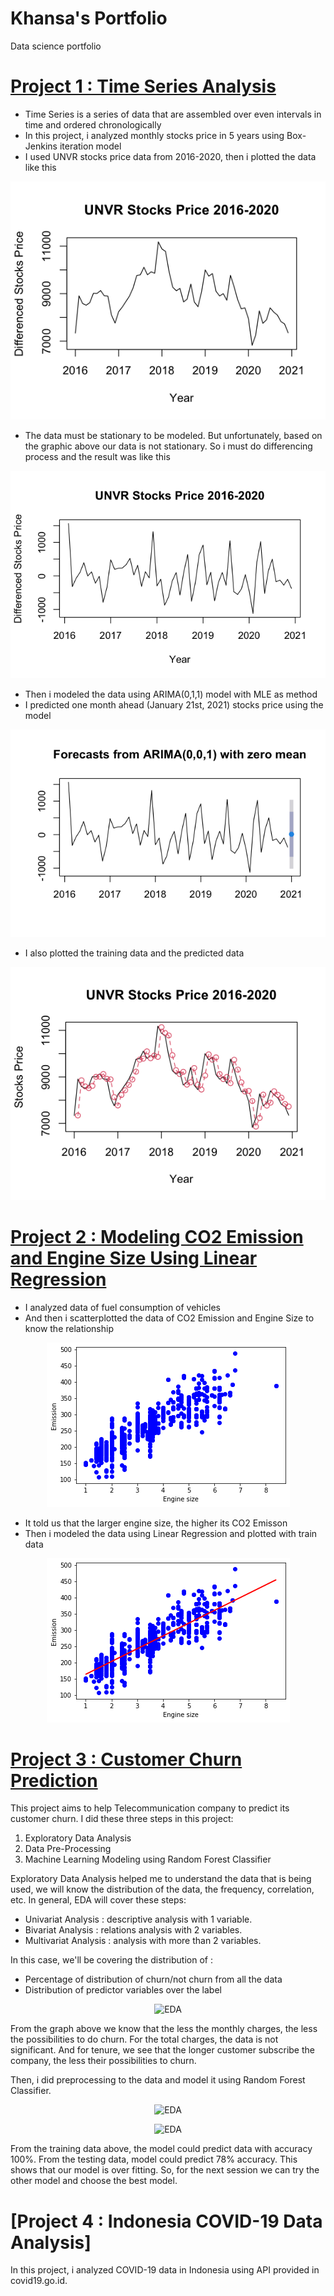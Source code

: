 # Khansa's Portfolio
Data science portfolio

# [Project 1 : Time Series Analysis](https://github.com/khns26/mini_project/blob/90b98cbf188f9724876d4e5c2ede3dac06de1cfd/Time%20Series%20Forecasting.R)
- Time Series is a series of data that are assembled over even intervals in time and ordered chronologically
- In this project, i analyzed monthly stocks price in 5 years using Box-Jenkins iteration model
- I used UNVR stocks price data from 2016-2020, then i plotted the data like this
<p align="center">
<img src="https://github.com/khns26/mini_project/blob/main/plot%20df_ts.jpg?raw=true"/>
  </p>
  
- The data must be stationary to be modeled. But unfortunately, based on the graphic above our data is not stationary. So i must do differencing process and the result was like this
<p align="center">
<img src="https://github.com/khns26/mini_project/blob/main/plot%20df%20diff.jpg?raw=true"/>
  </p>

- Then i modeled the data using ARIMA(0,1,1) model with MLE as method
- I predicted one month ahead (January 21st, 2021) stocks price using the model
<p align="center">
<img src="https://github.com/khns26/mini_project/blob/main/plot%20ramal%20jan%2021.jpg?raw=true"/>
  </p>
  
- I also plotted the training data and the predicted data
<p align="center">
<img src="https://github.com/khns26/mini_project/blob/main/asli%20vs%20taksiran.jpg?raw=true"/>
  </p>

# [Project 2 : Modeling CO2 Emission and Engine Size Using Linear Regression](https://github.com/khns26/mini_project/blob/90b98cbf188f9724876d4e5c2ede3dac06de1cfd/Modeling_CO2_Emission_and_Engine_Size.ipynb)
- I analyzed data of fuel consumption of vehicles
- And then i scatterplotted the data of CO2 Emission and Engine Size to know the relationship
<p align="center">
<img src="https://github.com/khns26/mini_project/blob/main/scatterplot%20co2%20and%20engine%20size.png?raw=true" alt="Scatterplot of CO2 Emission and Engine Size"/>
  </p>
  
- It told us that the larger engine size, the higher its CO2 Emisson
- Then i modeled the data using Linear Regression and plotted with train data
<p align="center">
  <img src="https://github.com/khns26/Portfolio/blob/main/linreg.png?raw=true" alt="Plot the fitting model"/>
</p>

# [Project 3 : Customer Churn Prediction](https://github.com/khns26/Customer_Churn_Prediction)
This project aims to help Telecommunication company to predict its customer churn. I did these three steps in this project:
1. Exploratory Data Analysis
2. Data Pre-Processing
3. Machine Learning Modeling using Random Forest Classifier

Exploratory Data Analysis helped me to understand the data that is being used, we will know the distribution of the data, the frequency, correlation, etc. In general, EDA will cover these steps:
- Univariat Analysis : descriptive analysis with 1 variable.
- Bivariat Analysis : relations analysis with 2 variables.
- Multivariat Analysis : analysis with more than 2 variables.

In this case, we'll be covering the distribution of :
- Percentage of distribution of churn/not churn from all the data
- Distribution of predictor variables over the label

<p align="center">
  <img src="https://github.com/khns26/Customer_Churn_Prediction/blob/main/custchurn.png" alt="EDA"/>
</p>

From the graph above we know that the less the monthly charges, the less the possibilities to do churn. For the total charges, the data is not significant. And for tenure, we see that the longer customer subscribe the company, the less their possibilities to churn. 

Then, i did preprocessing to the data and model it using Random Forest Classifier. 
<p align="center">
  <img src="https://github.com/khns26/Customer_Churn_Prediction/blob/main/Accuracy%20of%20training%20data.png" alt="EDA"/>
</p>

<p align="center">
  <img src="https://github.com/khns26/Customer_Churn_Prediction/blob/main/Accuracy%20of%20testing%20data.png" alt="EDA"/>
</p>

From the training data above, the model could predict data with accuracy 100%. From the testing data, model could predict 78% accuracy. This shows that our model is over fitting. So, for the next session we can try the other model and choose the best model.

# [Project 4 : Indonesia COVID-19 Data Analysis]
In this project, i analyzed COVID-19 data in Indonesia using API provided in covid19.go.id. 
